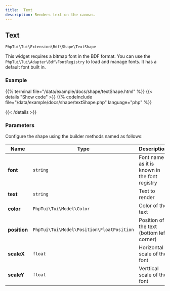 ```yaml
---
title:  Text 
description: Renders text on the canvas.
---
```

##  Text 

`PhpTui\Tui\Extension\Bdf\Shape\TextShape`


This widget requires a bitmap font in the BDF format.
You can use the `PhpTui\Tui\Adapter\Bdf\FontRegistry` to
 load and manage fonts. It has a default font built in.

### Example

{{% terminal file="/data/example/docs/shape/textShape.html" %}}
{{< details "Show code"  >}}
{{% codeInclude file="/data/example/docs/shape/textShape.php" language="php" %}}

{{< /details >}}
### Parameters

Configure the shape using the builder methods named as follows:

| Name | Type | Description |
| --- | --- | --- |
| **font** | `string` | Font name as it is known in the font registry |
| **text** | `string` | Text to render |
| **color** | `PhpTui\Tui\Model\Color` | Color of the text |
| **position** | `PhpTui\Tui\Model\Position\FloatPosition` | Position of the text (bottom left corner) |
| **scaleX** | `float` | Horizontal scale of the font |
| **scaleY** | `float` | Verttical scale of the font |